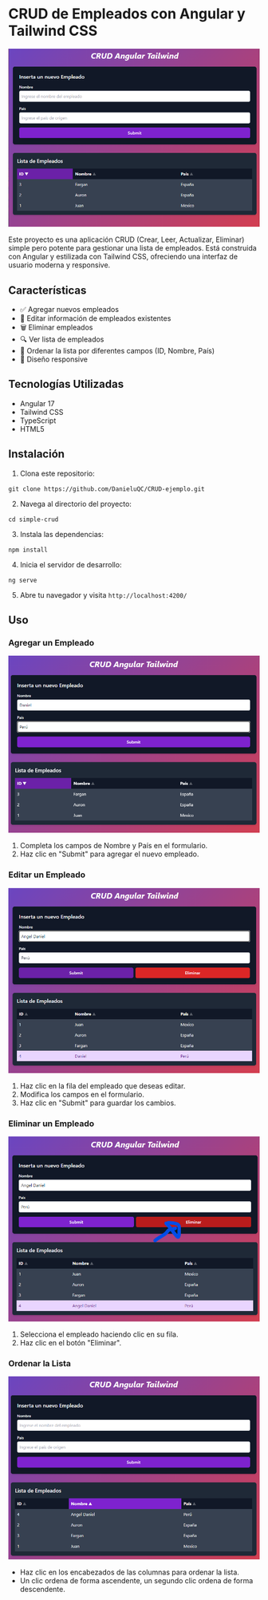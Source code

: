# CRUD de Empleados con Angular y Tailwind CSS

![Vista previa de la aplicación](img/preview.png)

Este proyecto es una aplicación CRUD (Crear, Leer, Actualizar, Eliminar) simple pero potente para gestionar una lista de empleados. Está construida con Angular y estilizada con Tailwind CSS, ofreciendo una interfaz de usuario moderna y responsive.

## Características

- ✅ Agregar nuevos empleados
- 📝 Editar información de empleados existentes
- 🗑️ Eliminar empleados
- 🔍 Ver lista de empleados
- 🔢 Ordenar la lista por diferentes campos (ID, Nombre, País)
- 📱 Diseño responsive

## Tecnologías Utilizadas

- Angular 17
- Tailwind CSS
- TypeScript
- HTML5

## Instalación

1. Clona este repositorio:

```
git clone https://github.com/DanieluQC/CRUD-ejemplo.git
```

2. Navega al directorio del proyecto:

```
cd simple-crud
```

3. Instala las dependencias:

```
npm install
```

4. Inicia el servidor de desarrollo:

```
ng serve
```

5. Abre tu navegador y visita `http://localhost:4200/`

## Uso

### Agregar un Empleado

![Agregar Empleado](img/agregar.png)

1. Completa los campos de Nombre y País en el formulario.
2. Haz clic en "Submit" para agregar el nuevo empleado.

### Editar un Empleado

![Editar Empleado](img/editar.png)

1. Haz clic en la fila del empleado que deseas editar.
2. Modifica los campos en el formulario.
3. Haz clic en "Submit" para guardar los cambios.

### Eliminar un Empleado

![Eliminar Empleado](img/eliminar.png)

1. Selecciona el empleado haciendo clic en su fila.
2. Haz clic en el botón "Eliminar".

### Ordenar la Lista

![Ordenar Lista](img/ordenar.png)

- Haz clic en los encabezados de las columnas para ordenar la lista.
- Un clic ordena de forma ascendente, un segundo clic ordena de forma descendente.
